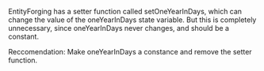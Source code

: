 EntityForging has a setter function called setOneYearInDays, which can change the value of the oneYearInDays state variable. But this is completely unnecessary, since oneYearInDays never changes, and should be a constant.

Reccomendation:
Make oneYearInDays a constance and remove the setter function.